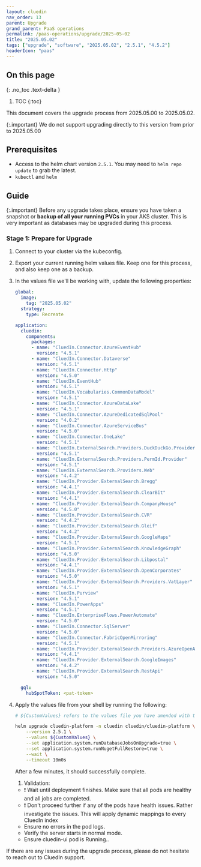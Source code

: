 ```yaml
---
layout: cluedin
nav_order: 13
parent: Upgrade
grand_parent: PaaS operations
permalink: /paas-operations/upgrade/2025-05-02
title: "2025.05.02"
tags: ["upgrade", "software", "2025.05.02", "2.5.1", "4.5.2"]
headerIcon: "paas"
---
```

## On this page
{: .no_toc .text-delta }
1. TOC
{:toc}

This document covers the upgrade process from 2025.05.00 to 2025.05.02.

{:.important}
We do not support upgrading directly to this version from prior to 2025.05.00

## Prerequisites
- Access to the helm chart version `2.5.1`. You may need to `helm repo update` to grab the latest.
- `kubectl` and `helm`

## Guide

{:.important}
Before any upgrade takes place, ensure you have taken a snapshot or **backup of all your running PVCs** in your AKS cluster. This is very important as databases may be upgraded during this process.

### Stage 1: Prepare for Upgrade

  1. Connect to your cluster via the kubeconfig.
  1. Export your current running helm values file. Keep one for this process, and also keep one as a backup.
  1. In the values file we'll be working with, update the following properties:

      ```yaml
      global:
        image:
          tag: "2025.05.02"
        strategy:
          type: Recreate

      application:
        cluedin:
          components:
            packages:
            - name: "CluedIn.Connector.AzureEventHub"
              version: "4.5.1"
            - name: "CluedIn.Connector.Dataverse"
              version: "4.5.1"
            - name: "CluedIn.Connector.Http"
              version: "4.5.0"
            - name: "CluedIn.EventHub"
              version: "4.5.1"
            - name: "CluedIn.Vocabularies.CommonDataModel"
              version: "4.5.1"
            - name: "CluedIn.Connector.AzureDataLake"
              version: "4.5.1"
            - name: "CluedIn.Connector.AzureDedicatedSqlPool"
              version: "4.0.2"
            - name: "CluedIn.Connector.AzureServiceBus"
              version: "4.5.0"
            - name: "CluedIn.Connector.OneLake"
              version: "4.5.1"
            - name: "CluedIn.ExternalSearch.Providers.DuckDuckGo.Provider"
              version: "4.5.1"
            - name: "CluedIn.ExternalSearch.Providers.PermId.Provider"
              version: "4.5.1"
            - name: "CluedIn.ExternalSearch.Providers.Web"
              version: "4.4.2"
            - name: "CluedIn.Provider.ExternalSearch.Bregg"
              version: "4.4.1"
            - name: "CluedIn.Provider.ExternalSearch.ClearBit"
              version: "4.4.1"
            - name: "CluedIn.Provider.ExternalSearch.CompanyHouse"
              version: "4.5.0"
            - name: "CluedIn.Provider.ExternalSearch.CVR"
              version: "4.4.2"
            - name: "CluedIn.Provider.ExternalSearch.Gleif"
              version: "4.4.2"
            - name: "CluedIn.Provider.ExternalSearch.GoogleMaps"
              version: "4.5.1"
            - name: "CluedIn.Provider.ExternalSearch.KnowledgeGraph"
              version: "4.5.0"
            - name: "CluedIn.Provider.ExternalSearch.Libpostal"
              version: "4.4.1"
            - name: "CluedIn.Provider.ExternalSearch.OpenCorporates"
              version: "4.5.0"
            - name: "CluedIn.Provider.ExternalSearch.Providers.VatLayer"
              version: "4.5.1"
            - name: "CluedIn.Purview"
              version: "4.5.1"
            - name: "CluedIn.PowerApps"
              version: "4.5.1"
            - name: "CluedIn.EnterpriseFlows.PowerAutomate"
              version: "4.5.0"
            - name: "CluedIn.Connector.SqlServer"
              version: "4.5.0"
            - name: "CluedIn.Connector.FabricOpenMirroring"
              version: "4.5.1"
            - name: "CluedIn.Provider.ExternalSearch.Providers.AzureOpenAI"
              version: "4.4.1"
            - name: "CluedIn.Provider.ExternalSearch.GoogleImages"
              version: "4.4.2"
            - name: "CluedIn.Provider.ExternalSearch.RestApi"
              version: "4.5.0"

        gql:
          hubSpotToken: <pat-token>
      ```
  1. Apply the values file from your shell by running the following:

      ```bash
      # ${CustomValues} refers to the values file you have amended with the above changes. Please type the full path here.

      helm upgrade cluedin-platform -n cluedin cluedin/cluedin-platform \
          --version 2.5.1 \
          --values ${CustomValues} \
          --set application.system.runDatabaseJobsOnUpgrade=true \
          --set application.system.runNugetFullRestore=true \
          --wait \
          --timeout 10m0s
      ```
      After a few minutes, it should successfully complete.

      1. Validation:

      - ❗ Wait until deployment finishes. Make sure that all pods are healthy and all jobs are completed.
      - ❗ Don't proceed further if any of the pods have health issues. Rather investigate the issues.
        This will apply dynamic mappings to every CluedIn index
      - Ensure no errors in the pod logs.
      - Verify the server starts in normal mode.
      - Ensure cluedin-ui pod is Running..

If there are any issues during the upgrade process, please do not hesitate to reach out to CluedIn support.
